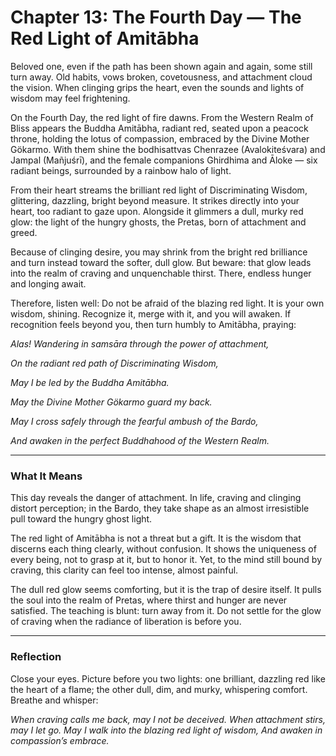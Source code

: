 # Chapter 13: The Fourth Day — The Red Light of Amitābha

Beloved one, even if the path has been shown again and again, some still turn away. Old habits, vows broken, covetousness, and attachment cloud the vision. When clinging grips the heart, even the sounds and lights of wisdom may feel frightening.

On the Fourth Day, the red light of fire dawns. From the Western Realm of Bliss appears the Buddha Amitābha, radiant red, seated upon a peacock throne, holding the lotus of compassion, embraced by the Divine Mother Gökarmo. With them shine the bodhisattvas Chenrazee (Avalokiteśvara) and Jampal (Mañjuśrī), and the female companions Ghirdhima and Āloke — six radiant beings, surrounded by a rainbow halo of light.

From their heart streams the brilliant red light of Discriminating Wisdom, glittering, dazzling, bright beyond measure. It strikes directly into your heart, too radiant to gaze upon. Alongside it glimmers a dull, murky red glow: the light of the hungry ghosts, the Pretas, born of attachment and greed.

Because of clinging desire, you may shrink from the bright red brilliance and turn instead toward the softer, dull glow. But beware: that glow leads into the realm of craving and unquenchable thirst. There, endless hunger and longing await.

Therefore, listen well: Do not be afraid of the blazing red light. It is your own wisdom, shining. Recognize it, merge with it, and you will awaken. If recognition feels beyond you, then turn humbly to Amitābha, praying:

*Alas! Wandering in samsāra through the power of attachment,*

*On the radiant red path of Discriminating Wisdom,*

*May I be led by the Buddha Amitābha.*

*May the Divine Mother Gökarmo guard my back.*

*May I cross safely through the fearful ambush of the Bardo,*

*And awaken in the perfect Buddhahood of the Western Realm.*

---

### What It Means

This day reveals the danger of attachment. In life, craving and clinging distort perception; in the Bardo, they take shape as an almost irresistible pull toward the hungry ghost light.

The red light of Amitābha is not a threat but a gift. It is the wisdom that discerns each thing clearly, without confusion. It shows the uniqueness of every being, not to grasp at it, but to honor it. Yet, to the mind still bound by craving, this clarity can feel too intense, almost painful.

The dull red glow seems comforting, but it is the trap of desire itself. It pulls the soul into the realm of Pretas, where thirst and hunger are never satisfied. The teaching is blunt: turn away from it. Do not settle for the glow of craving when the radiance of liberation is before you.

---

### Reflection

Close your eyes. Picture before you two lights: one brilliant, dazzling red like the heart of a flame; the other dull, dim, and murky, whispering comfort. Breathe and whisper:

*When craving calls me back, may I not be deceived.
When attachment stirs, may I let go.
May I walk into the blazing red light of wisdom,
And awaken in compassion’s embrace.*
